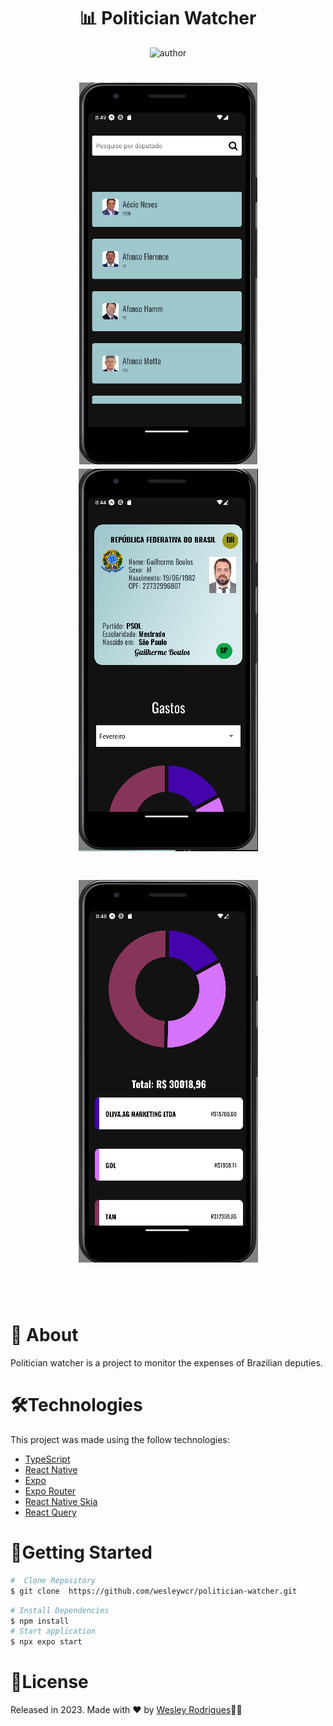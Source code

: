 <h1 align="center"> <strong>📊 Politician Watcher</strong></h1>

<p align="center">
<img alt="author" src="https://img.shields.io/static/v1?label=WesleyRodrigues&message=Author&color=240b36&labelColor=000000">

</p>
<h1 align="center"  justify-content="space-between">
 <img alt="" title="" src=".github/home.png" />
 <img alt="" title="" src=".github/screen01.png"  />
</h1>
<h1 align="center">
 <img alt="" title="" src=".github/screen02.png"  />
</h1>

<br />

<br />

# 📕 About

Politician watcher is a project to monitor the expenses of Brazilian deputies.
</br>

# 🛠️Technologies

This project was made using the follow technologies:

- [TypeScript](https://www.typescriptlang.org/)
- [React Native](https://reactnative.dev/)
- [Expo](https://expo.dev/)
- [Expo Router](https://expo.github.io/router/docs)
- [React Native Skia](https://shopify.github.io/react-native-skia/)
- [React Query](https://tanstack.com/query/v3/)

# 🏃Getting Started

```sh
#  Clone Repository
$ git clone  https://github.com/wesleywcr/politician-watcher.git
```

```sh
# Install Dependencies
$ npm install
# Start application
$ npx expo start
```

# 📝License

Released in 2023.
Made with ❤️ by [Wesley Rodrigues](https://github.com/wesleywcr)🤙👊
